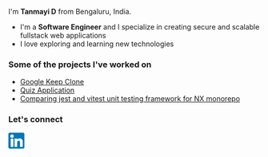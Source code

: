 
<!--
**tanmayidev/tanmayidev** is a ✨ _special_ ✨ repository because its `README.md` (this file) appears on your GitHub profile.

Here are some ideas to get you started:

- 🔭 I’m currently working on ...
- 🌱 I’m currently learning ...
- 👯 I’m looking to collaborate on ...
- 🤔 I’m looking for help with ...
- 💬 Ask me about ...
- 📫 How to reach me: ...
- 😄 Pronouns: ...
- ⚡ Fun fact: ...
-->
I'm **Tanmayi D** from Bengaluru, India.

- I'm a **Software Engineer** and I specialize in creating secure and scalable fullstack web applications
- I love exploring and learning new technologies 


### Some of the projects I've worked on

<ul>
  <li><a href="https://tanmayidev.github.io/google-keep-clone/" target="_blank" rel="noreferrer">Google Keep Clone</a></li>
  <li><a href="https://tanmayidev.github.io/quiz-app-using-react/" target="_blank" rel="noreferrer">Quiz Application</a></li>
  <li><a href="https://github.com/tanmayidev/jest-vs-vitest-nx-monorepo" target="_blank" rel="noreferrer">Comparing jest and vitest unit testing framework for NX monorepo</a></li>
  <!--
  <li><a href="https://tanmayidev.github.io/emoji-browser/" target="_blank" rel="noreferrer">Emoji Browser<a/></li>
  <li><a href="https://tanmayidev.github.io/slideshow-app/" target="_blank" rel="noreferrer">SlideShow App<a/></li>
  <li><a href="https://tanmayidev.github.io/sorting-articles/" target="_blank" rel="noreferrer">Sorting Articles<a/></li>
  <li><a href="https://tanmayidev.github.io/notes-app/" target="_blank" rel="noreferrer">Notes App<a/></li>
  <li><a href="https://tanmayidev.github.io/music-player-vanillajs/" target="_blank" rel="noreferrer">Music App<a/></li>
  -->
</ul>

### Let's connect

<a href="https://www.linkedin.com/in/tanmayi-d-a875ba1a4/" target="_blank" rel="noreferrer">
  <img align="left" src="images/linkedin.png"
    height="32" width="32" />
</a>

<!--

<a href="https://codepen.io/tanmayid" target="_blank" rel="noreferrer">
  <img align="left" src="images/codepen.png" alt="mohammedsanaullah"
    height="32" width="32" />
</a>
<a href="https://www.hackerrank.com/tanmayi_d" target="_blank" rel="noreferrer">
  <img align="left"
    src="images/hackerrank.png"
    alt="mohammedsanaullah" height="34" width="34" />
</a>


### Recent blogs
// Use Hashnode or Medium Articles / Hashnode (most probably)
- []()

-->

